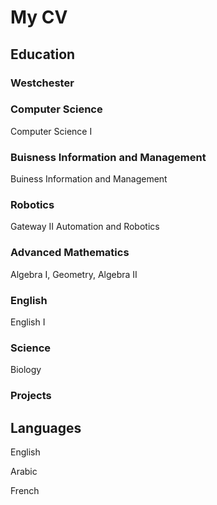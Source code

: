 # My CV

## Education
### Westchester

### Computer Science
Computer Science I

### Buisness Information and Management
Buiness Information and Management

### Robotics
Gateway II Automation and Robotics

### Advanced Mathematics
Algebra I, Geometry, Algebra II

### English
English I

### Science
Biology

### Projects

## Languages
English

Arabic

French
